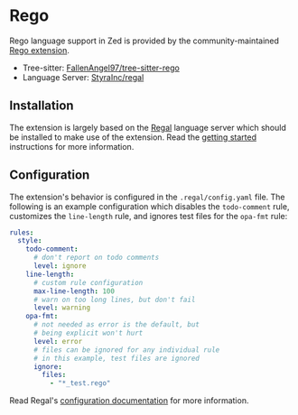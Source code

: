 # Rego

Rego language support in Zed is provided by the community-maintained [Rego extension](https://github.com/StyraInc/zed-rego).

- Tree-sitter: [FallenAngel97/tree-sitter-rego](https://github.com/FallenAngel97/tree-sitter-rego)
- Language Server: [StyraInc/regal](https://github.com/StyraInc/regal)

## Installation

The extension is largely based on the [Regal](https://docs.styra.com/regal/language-server) language server which should be installed to make use of the extension. Read the [getting started](https://docs.styra.com/regal#getting-started) instructions for more information.

## Configuration

The extension's behavior is configured in the `.regal/config.yaml` file. The following is an example configuration which disables the `todo-comment` rule, customizes the `line-length` rule, and ignores test files for the `opa-fmt` rule:

```yaml
rules:
  style:
    todo-comment:
      # don't report on todo comments
      level: ignore
    line-length:
      # custom rule configuration
      max-line-length: 100
      # warn on too long lines, but don't fail
      level: warning
    opa-fmt:
      # not needed as error is the default, but
      # being explicit won't hurt
      level: error
      # files can be ignored for any individual rule
      # in this example, test files are ignored
      ignore:
        files:
          - "*_test.rego"
```

Read Regal's [configuration documentation](https://docs.styra.com/regal#configuration) for more information.
